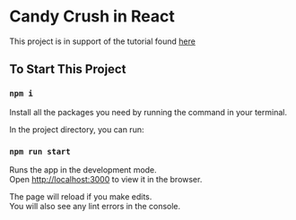 # Candy Crush in React

This project is in support of the tutorial found [here](https://www.youtube.com/watch?v=PBrEq9Wd6_U)

## To Start This Project

### `npm i`

Install all the packages you need by running the command in your terminal.

In the project directory, you can run:

### `npm run start`

Runs the app in the development mode.\
Open [http://localhost:3000](http://localhost:3000) to view it in the browser.

The page will reload if you make edits.\
You will also see any lint errors in the console.
